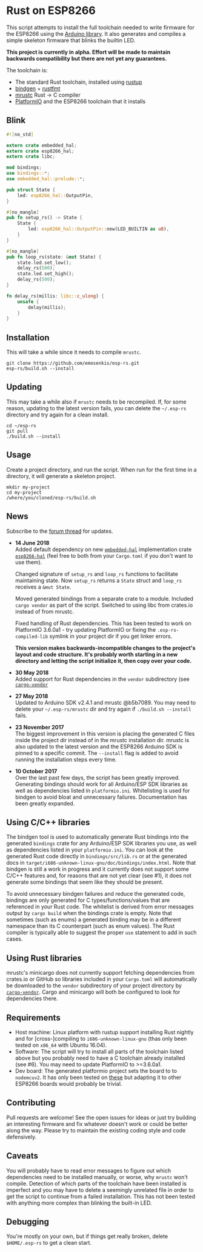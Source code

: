 # Rust on ESP8266

This script attempts to install the full toolchain needed to write firmware for
the ESP8266 using the [Arduino library](https://github.com/esp8266/Arduino/).
It also generates and compiles a simple skeleton firmware that blinks the
builtin LED.

**This project is currently in alpha. Effort will be made to maintain backwards
compatibility but there are not yet any guarantees.**

The toolchain is:

- The standard Rust toolchain, installed using [rustup](https://www.rustup.rs)
- [bindgen](https://github.com/rust-lang-nursery/rust-bindgen) +
  [rustfmt](https://github.com/rust-lang-nursery/rustfmt)
- [mrustc](https://github.com/thepowersgang/mrustc) Rust -> C compiler
- [PlatformIO](http://platformio.org/) and the ESP8266 toolchain that it
  installs

## Blink

```rust
#![no_std]

extern crate embedded_hal;
extern crate esp8266_hal;
extern crate libc;

mod bindings;
use bindings::*;
use embedded_hal::prelude::*;

pub struct State {
    led: esp8266_hal::OutputPin,
}

#[no_mangle]
pub fn setup_rs() -> State {
    State {
        led: esp8266_hal::OutputPin::new(LED_BUILTIN as u8),
    }
}

#[no_mangle]
pub fn loop_rs(state: &mut State) {
    state.led.set_low();
    delay_rs(500);
    state.led.set_high();
    delay_rs(500);
}

fn delay_rs(millis: libc::c_ulong) {
    unsafe {
        delay(millis);
    }
}
```

## Installation

This will take a while since it needs to compile `mrustc`.

```
git clone https://github.com/emosenkis/esp-rs.git
esp-rs/build.sh --install
```

## Updating

This may take a while also if `mrustc` needs to be recompiled. If, for some
reason, updating to the latest version fails, you can delete the `~/.esp-rs`
directory and try again for a clean install.

```
cd ~/esp-rs
git pull
./build.sh --install
```

## Usage

Create a project directory, and run the script. When run for the first time in
a directory, it will generate a skeleton project.

```
mkdir my-project
cd my-project
/where/you/cloned/esp-rs/build.sh
```

## News

Subscribe to the [forum
thread](https://users.rust-lang.org/t/rust-on-esp8266/12933) for updates.

- **14 June 2018**\
  Added default dependency on new
  [`embedded-hal`](https://github.com/japaric/embedded-hal) implementation crate
  [`esp8266-hal`](https://github.com/emosenkis/esp8266-hal) (feel free to
  both from your `Cargo.toml` if you don't want to use them).

  Changed signature of `setup_rs` and `loop_rs` functions to facilitate
  maintaining state. Now `setup_rs` returns a `State` struct and `loop_rs`
  receives a `&mut State`.

  Moved generated bindings from a separate crate to a module. Included `cargo
  vendor` as part of the script. Switched to using libc from crates.io instead
  of from mrustc.

  Fixed handling of Rust dependencies. This has been tested to work on
  PlatformIO 3.6.0a1 - try updating PlatformIO or fixing the
  `.esp-rs-compiled-lib` symlink in your project dir if you get linker errors.

  **This version makes backwards-incompatible changes to the project's layout
  and code structure. It's probably worth starting in a new directory and
  letting the script initialize it, then copy over your code.**

- **30 May 2018**\
  Added support for Rust dependencies in the `vendor` subdirectory (see
  [`cargo-vendor`](https://github.com/alexcrichton/cargo-vendor)

- **27 May 2018**\
  Updated to Arduino SDK v2.4.1 and mrustc @b5b7089. You may need to delete
  your `~/.esp-rs/mrustc` dir and try again if `./build.sh --install` fails.

- **23 November 2017**\
  The biggest improvement in this version is placing the generated C files
  inside the project dir instead of in the mrustc installation dir. mrustc is
  also updated to the latest version and the ESP8266 Arduino SDK is pinned to a
  specific commit. The `--install` flag is added to avoid running the
  installation steps every time.

- **10 October 2017**\
  Over the last past few days, the script has been greatly improved. Generating
  bindings should work for all Arduino/ESP SDK libraries as well as
  dependencies listed in `platformio.ini`. Whitelisting is used for bindgen to
  avoid bloat and unnecessary failures. Documentation has been greatly
  expanded.

## Using C/C++ libraries

The bindgen tool is used to automatically generate Rust bindings into the
generated `bindings` crate for any Arduino/ESP SDK libraries you use, as well
as dependencies listed in your `platformio.ini`. You can look at the generated
Rust code directly in `bindings/src/lib.rs` or at the generated docs in
`target/i686-unknown-linux-gnu/doc/bindings/index.html`. Note that bindgen is
still a work in progress and it currently does not support some C/C++ features
and, for reasons that are not yet clear (see #1), it does not generate some
bindings that seem like they should be present.

To avoid unnecessary bindgen failures and reduce the generated code, bindings
are only generated for C types/functions/values that are referenced in your
Rust code.  The whitelist is derived from error messages output by `cargo
build` when the bindings crate is empty. Note that sometimes (such as enums) a
generated binding may be in a different namespace than its C counterpart (such
as enum values). The Rust compiler is typically able to suggest the proper
`use` statement to add in such cases.


## Using Rust libraries

mrustc's minicargo does not currently support fetching dependencies from
crates.io or GitHub so libraries included in your `Cargo.toml` will
automatically be downloaded to the `vendor` subdirectory of your project
directory by [`cargo-vendor`](https://github.com/alexcrichton/cargo-vendor).
Cargo and minicargo will both be configured to look for dependencies there.

## Requirements

- Host machine: Linux platform with rustup support installing Rust nightly and
  for \[cross-\]compiling to `i686-unknown-linux-gnu` (thas only been tested on
  `x86_64` with Ubuntu 16.04).
- Software: The script will try to install all parts of the toolchain listed
  above but you probably need to have a C toolchain already installed (see #6).
  You may need to update PlatformIO to >=3.6.0a1.
- Dev board: The generated platformio project sets the board to to `nodemcuv2`.
  It has only been tested on
  [these](https://www.banggood.com/Geekcreit-Doit-NodeMcu-Lua-ESP8266-ESP-12E-WIFI-Development-Board-p-985891.html)
  but adapting it to other ESP8266 boards would probably be trivial.

## Contributing

Pull requests are welcome! See the open issues for ideas or just try building
an interesting firmware and fix whatever doesn't work or could be better along
the way. Please try to maintain the existing coding style and code defensively.

## Caveats

You will probably have to read error messages to figure out which dependencies
need to be installed manually, or worse, why `mrustc` won't compile. Detection
of which parts of the toolchain have been installed is imperfect and you may
have to delete a seemingly unrelated file in order to get the script to
continue from a failed installation. This has not been tested with anything
more complex than blinking the built-in LED.

## Debugging

You're mostly on your own, but if things get really broken, delete
`$HOME/.esp-rs` to get a clean start.
